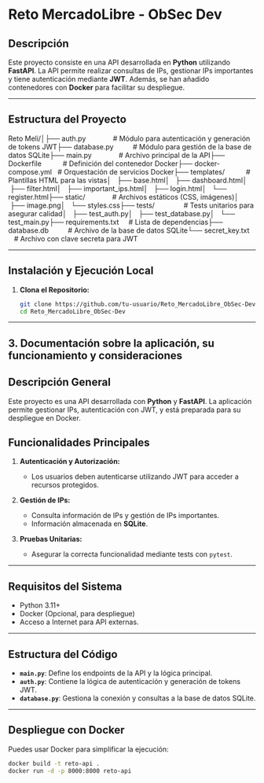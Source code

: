 # Reto MercadoLibre - ObSec Dev

## Descripción
Este proyecto consiste en una API desarrollada en **Python** utilizando **FastAPI**. La API permite realizar consultas de IPs, gestionar IPs importantes y tiene autenticación mediante **JWT**. Además, se han añadido contenedores con **Docker** para facilitar su despliegue.

---

## Estructura del Proyecto

Reto Meli/│├── auth.py              \# Módulo para autenticación y
generación de tokens JWT├── database.py          \# Módulo para gestión
de la base de datos SQLite├── main.py              \# Archivo principal
de la API├── Dockerfile           # Definición del contenedor Docker├──
docker-compose.yml   # Orquestación de servicios Docker├── templates/   
       # Plantillas HTML para las vistas│   ├── base.html│   ├──
dashboard.html│   ├── filter.html│   ├── important_ips.html│   ├──
login.html│   └── register.html├── static/              \# Archivos
estáticos (CSS, imágenes)│   ├── image.png│   └── styles.css├── tests/ 
             # Tests unitarios para asegurar calidad│   ├──
test_auth.py│   ├── test_database.py│   └── test_main.py├──
requirements.txt     # Lista de dependencias├── database.db          \#
Archivo de la base de datos SQLite└── secret_key.txt       # Archivo con
clave secreta para JWT


---

## Instalación y Ejecución Local
1. **Clona el Repositorio:**
   ```bash
   git clone https://github.com/tu-usuario/Reto_MercadoLibre_ObSec-Dev.git
   cd Reto_MercadoLibre_ObSec-Dev


---

## **3. Documentación sobre la aplicación, su funcionamiento y consideraciones**

## Descripción General
Este proyecto es una API desarrollada con **Python** y **FastAPI**. La aplicación permite gestionar IPs, autenticación con JWT, y está preparada para su despliegue en Docker.

## Funcionalidades Principales
1. **Autenticación y Autorización:**
   - Los usuarios deben autenticarse utilizando JWT para acceder a recursos protegidos.
   
2. **Gestión de IPs:**
   - Consulta información de IPs y gestión de IPs importantes.
   - Información almacenada en **SQLite**.

3. **Pruebas Unitarias:**
   - Asegurar la correcta funcionalidad mediante tests con `pytest`.

---

## Requisitos del Sistema
- Python 3.11+
- Docker (Opcional, para despliegue)
- Acceso a Internet para API externas.

---

## Estructura del Código
- **`main.py`**: Define los endpoints de la API y la lógica principal.
- **`auth.py`**: Contiene la lógica de autenticación y generación de tokens JWT.
- **`database.py`**: Gestiona la conexión y consultas a la base de datos SQLite.

---

## Despliegue con Docker
Puedes usar Docker para simplificar la ejecución:
```bash
docker build -t reto-api .
docker run -d -p 8000:8000 reto-api